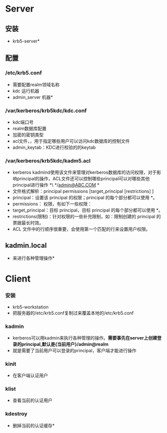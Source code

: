 # Server
## 安装
* krb5-server*
## 配置
### /etc/krb5.conf
* 需要配置realm领域名称
* kdc 运行机器
* admin_server 机器*
### /var/kerberos/krb5kdc/kdc.conf
* kdc端口号
* realm数据库配置
* 加密的密钥类型
* acl文件，，用于指定哪些用户可以访问kdc数据库的控制文件
* admin_keytab：KDC进行校验的的keytab
### /var/kerberos/krb5kdc/kadm5.acl
* kerberos kadmind使用该文件来管理对kerberos数据库的访问权限，对于影响principal的操作，ACL文件还可以控制哪些principal可以对哪些其他principal进行操作
*\ */admin@ABC.COM *
* 文件格式解析：principal  permissions  [target_principal  [restrictions] ]
* principal：设置该 principal 的权限；principal 的每个部分都可以使用 *。
* permissions： 权限，有如下一些权限：
* target_principal：目标 principal，目标 principal 的每个部分都可以使用 *。
* restrictions(限制)：针对权限的一些补充限制，如：限制创建的 principal 的票据最长时效。
* ACL 文件中的行顺序很重要，会使用第一个匹配的行来设置用户权限。

## kadmin.local
* 来进行各种管理操作*


# Client
### 安装
* krb5-workstation
* 把服务器的/etc/krb5.conf复制过来覆盖本地的/etc/krb5.conf
### kadmin
* kerberos可以用kadmin来执行各种管理的操作。**需要事先在server上创建登录的principal,默认是{当前用户}/admin@realm**
* 就是需要了当前用户可以登录的principal，客户端才能进行操作
### kinit
* 在客户端认证用户
### klist
* 查看当前的认证用户
### kdestroy
* 删掉当前的认证缓存*


